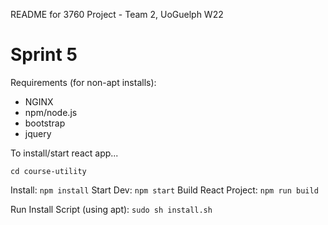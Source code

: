 README for 3760 Project - Team 2, UoGuelph W22

# Sprint 5

Requirements (for non-apt installs):
- NGINX
- npm/node.js
- bootstrap
- jquery

To install/start react app...

`cd course-utility`

Install: `npm install`
Start Dev: `npm start`
Build React Project: `npm run build`


Run Install Script (using apt): `sudo sh install.sh`
